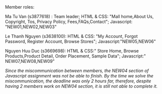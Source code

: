 Member roles:

Ma Tu Van (s3877618) : Team leader; HTML & CSS: "Mall home,About Us, Copyright, Tos, Privacy Policy, Fees,FAQs,Contact"; Javascript: "NEW01,NEW02,NEW03"

Le Thanh Nguyen (s3638100): HTML & CSS: "My Account, Forgot Password, Register Account,  Browse Stores"; Javascript:"NEW05,NEW06"

Nguyen Huu Duc (s3669698): HTML & CSS:" Store Home, Browse Products,Product Detail, Order Placement, Sample Data"; Javascript:" NEW07,NEW08,NEW09"

*Since the miscommunication between members, the NEW04 section of Javascript assignment was not be able to finish. By the time we solve the miscommunication, the deadline was only 2 hours far, therefore, despite having 2 members work on NEW04 section, it is still not able to complete it.*
